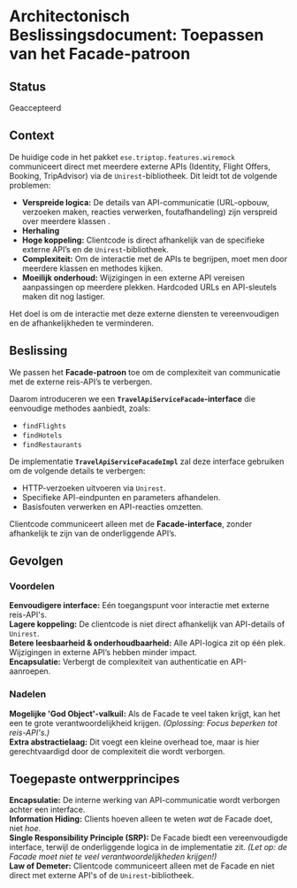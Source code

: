 # **Architectonisch Beslissingsdocument: Toepassen van het Facade-patroon**  

## **Status**  
Geaccepteerd  

## **Context**  

De huidige code in het pakket `ese.triptop.features.wiremock` communiceert direct met meerdere externe APIs (Identity, Flight Offers, Booking, TripAdvisor) via de `Unirest`-bibliotheek. Dit leidt tot de volgende problemen:  

*   **Verspreide logica:** De details van API-communicatie (URL-opbouw, verzoeken maken, reacties verwerken, foutafhandeling) zijn verspreid over meerdere klassen .  
*   **Herhaling**  
*   **Hoge koppeling:** Clientcode is direct afhankelijk van de specifieke externe API’s en de `Unirest`-bibliotheek.  
*   **Complexiteit:** Om de interactie met de APIs te begrijpen, moet men door meerdere klassen en methodes kijken.  
*   **Moeilijk onderhoud:** Wijzigingen in een externe API vereisen aanpassingen op meerdere plekken. Hardcoded URLs en API-sleutels maken dit nog lastiger.  

Het doel is om de interactie met deze externe diensten te vereenvoudigen en de afhankelijkheden te verminderen.  

## **Beslissing**  

We passen het **Facade-patroon** toe om de complexiteit van communicatie met de externe reis-API’s te verbergen.  

Daarom introduceren we een **`TravelApiServiceFacade`-interface** die eenvoudige methodes aanbiedt, zoals:  
- `findFlights`  
- `findHotels`  
- `findRestaurants`  

De implementatie **`TravelApiServiceFacadeImpl`** zal deze interface gebruiken om de volgende details te verbergen:  
*   HTTP-verzoeken uitvoeren via `Unirest`.  
*   Specifieke API-eindpunten en parameters afhandelen.  
*   Basisfouten verwerken en API-reacties omzetten.  

Clientcode communiceert alleen met de **Facade-interface**, zonder afhankelijk te zijn van de onderliggende API’s.  

## **Gevolgen**  

### **Voordelen**  

**Eenvoudigere interface:** Eén toegangspunt voor interactie met externe reis-API's.  
**Lagere koppeling:** De clientcode is niet direct afhankelijk van API-details of `Unirest`.  
**Betere leesbaarheid & onderhoudbaarheid:** Alle API-logica zit op één plek. Wijzigingen in externe API’s hebben minder impact.  
**Encapsulatie:** Verbergt de complexiteit van authenticatie en API-aanroepen.  

### **Nadelen**  

**Mogelijke 'God Object'-valkuil:** Als de Facade te veel taken krijgt, kan het een te grote verantwoordelijkheid krijgen. *(Oplossing: Focus beperken tot reis-API's.)*  
**Extra abstractielaag:** Dit voegt een kleine overhead toe, maar is hier gerechtvaardigd door de complexiteit die wordt verborgen.  

## **Toegepaste ontwerpprincipes**  

**Encapsulatie:** De interne werking van API-communicatie wordt verborgen achter een interface.  
**Information Hiding:** Clients hoeven alleen te weten *wat* de Facade doet, niet *hoe*.  
**Single Responsibility Principle (SRP):** De Facade biedt een vereenvoudigde interface, terwijl de onderliggende logica in de implementatie zit. *(Let op: de Facade moet niet te veel verantwoordelijkheden krijgen!)*   
**Law of Demeter:** Clientcode communiceert alleen met de Facade en niet direct met externe API's of de `Unirest`-bibliotheek.  
